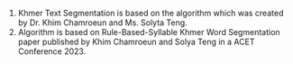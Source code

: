 1. Khmer Text Segmentation is based on the algorithm which was created by Dr. Khim Chamroeun and Ms. Solyta Teng.
2. Algorithm is based on Rule-Based-Syllable Khmer Word Segmentation paper published by Khim Chamroeun and Solya Teng in a ACET Conference 2023.
